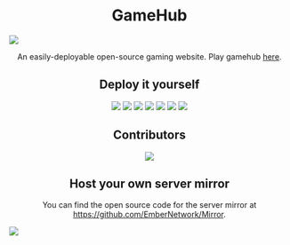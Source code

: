 <h1 align="center">GameHub</h1>

<img src="https://socialify.git.ci/EmberNetwork/GameHub/image?description=1&descriptionEditable=Your%20unblocked%20game%20stop&font=Inter&forks=1&issues=1&logo=https%3A%2F%2Fraw.githubusercontent.com%2FEmberNetwork%2FGameHub%2Fmain%2Fassets%2Fimg%2Flogo.png&pattern=Floating%20Cogs&pulls=1&stargazers=1&theme=Dark"/>

<p align="center">An easily-deployable open-source gaming website. Play gamehub <a href="https://gamehub.dev">here</a>.</p>

<h2 align="center">Deploy it yourself</h2>

<p align="center">
<a href="https://heroku.com/deploy/?template=https://github.com/EmberNetwork/GameHub"><img src="https://raw.githubusercontent.com/BinBashBanana/deploy-buttons/main/buttons/remade/heroku.svg" /></a>
<a href="https://replit.com/github/EmberNetwork/GameHub"><img src="https://raw.githubusercontent.com/BinBashBanana/deploy-buttons/main/buttons/remade/replit.svg" /></a>
<a href="https://cloud.ibm.com/devops/setup/deploy?repository=https://github.com/EmberNetwork/GameHub"><img src="https://raw.githubusercontent.com/BinBashBanana/deploy-buttons/main/buttons/remade/ibmcloud.svg" /></a>
<a href="https://console.aws.amazon.com/amplify/home#/deploy?repo=https://github.com/EmberNetwork/GameHub"><img src="https://raw.githubusercontent.com/BinBashBanana/deploy-buttons/main/buttons/remade/amplifyconsole.svg" /></a>
<a href="https://vercel.com/new/clone?repository-url=https://github.com/EmberNetwork/GameHub"><img src="https://raw.githubusercontent.com/BinBashBanana/deploy-buttons/main/buttons/remade/vercel.svg" /></a>
<a href=""><img src="https://raw.githubusercontent.com/BinBashBanana/deploy-buttons/main/buttons/remade/netlify.svg" /></a>
<a href="https://render.com/deploy?repo=https://github.com/EmberNetwork/GameHub"><img src="https://raw.githubusercontent.com/BinBashBanana/deploy-buttons/main/buttons/remade/render.svg"/></a>
</p>

<h2 align="center">Contributors</h2>

<p align="center">
    <img src="https://contrib.rocks/image?repo=EmberNetwork/GameHub"/>
</p>

<h2 align="center">Host your own server mirror</h2>

<p align="center">
You can find the open source code for the server mirror at <a href="https://github.com/EmberNetwork/Mirror">https://github.com/EmberNetwork/Mirror</a>.
</p>

<a align="center" href="https://discord.gg/RXBbxQ4wuJ" align="center">
    <img src="https://invidget.switchblade.xyz/RXBbxQ4wuJ?theme=dark"/>
</a>
